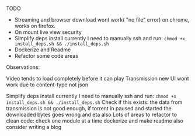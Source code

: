 TODO

* Streaming and browser download wont work( "no file" error) on chrome, works on firefox.
* On mount live view security
* Simplify deps install currently I need to manually ssh and run: `chmod +x install_deps.sh && ./install_deps.sh`
* Dockerize and Readme
* Refactor some code areas

Observations:

Video tends to load completely before it can play
Transmission new UI wont work due to content-type not json

Simplify deps install currently I need to manually ssh and run: `chmod +x install_deps.sh && ./install_deps.sh`
Check if this exists: the data from transmission is not good enough, if torrent in paused and started the downloaded bytes goes wrong and eta also
Lots of areas to refactor to clean code: check one module at a time
dockerize and make readme also consider writing a blog
